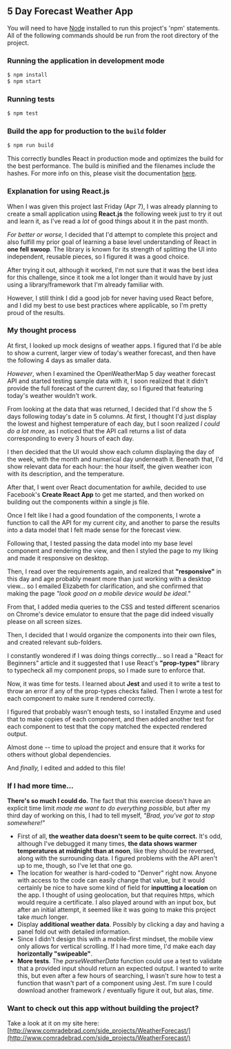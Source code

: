 ## 5 Day Forecast Weather App

You will need to have [Node](https://nodejs.org/en/download/) installed to run this project's 'npm' statements. All of the following commands should be run from the root directory of the project.

### Running the application in development mode

```sh
$ npm install
$ npm start
```

### Running tests

```sh
$ npm test
```

### Build the app for production to the `build` folder

```sh
$ npm run build
```

This correctly bundles React in production mode and optimizes the build for the best performance. The build is minified and the filenames include the hashes. For more info on this, please visit the documentation [here](https://github.com/facebookincubator/create-react-app/blob/master/packages/react-scripts/template/README.md#deployment).

### Explanation for using React.js

When I was given this project last Friday (Apr 7), I was already planning to create a small application using **React.js** the following week just to try it out and learn it, as I've read a _lot_ of good things about it in the past month.

_For better or worse,_ I decided that I'd attempt to complete this project and also fulfill my prior goal of learning a base level understanding of React in **one fell swoop**. The library is known for its strength of splitting the UI into independent, reusable pieces, so I figured it was a good choice.

After trying it out, although it worked, I'm not sure that it was the best idea for this challenge, since it took me a lot longer than it would have by just using a library/framework that I'm already familiar with.

However, I still think I did a good job for never having used React before, and I did my best to use best practices where applicable, so I'm pretty proud of the results.

### My thought process

At first, I looked up mock designs of weather apps. I figured that I'd be able to show a current, larger view of today's weather forecast, and then have the following 4 days as smaller data.

_However_, when I examined the OpenWeatherMap 5 day weather forecast API and started testing sample data with it, I soon realized that it didn't provide the full forecast of the current day, so I figured that featuring today's weather wouldn't work.

From looking at the data that was returned, I decided that I'd show the 5 days following today's date in 5 columns. At first, I thought I'd just display the lowest and highest temperature of each day, but I soon realized _I could do a lot more_, as I noticed that the API call returns a list of data corresponding to every 3 hours of each day.

I then decided that the UI would show each column displaying the day of the week, with the month and numerical day underneath it. Beneath that, I'd show relevant data for each hour: the hour itself, the given weather icon with its description, and the temperature.

After that, I went over React documentation for awhile, decided to use Facebook's **Create React App** to get me started, and then worked on building out the components within a single js file.

Once I felt like I had a good foundation of the components, I wrote a function to call the API for my current city, and another to parse the results into a data model that I felt made sense for the forecast view.

Following that, I tested passing the data model into my base level component and rendering the view, and then I styled the page to my liking and made it responsive on desktop.

Then, I read over the requirements again, and realized that **"responsive"** in this day and age probably meant more than just working with a desktop view... so I emailed Elizabeth for clarification, and she confirmed that making the page _"look good on a mobile device would be ideal."_

From that, I added media queries to the CSS and tested different scenarios on Chrome's device emulator to ensure that the page did indeed visually please on all screen sizes.

Then, I decided that I would organize the components into their own files, and created relevant sub-folders.

I constantly wondered if I was doing things correctly... so I read a "React for Beginners" article and it suggested that I use React's **"prop-types"** library to typecheck all my component props, so I made sure to enforce that.

Now, it was time for tests. I learned about **Jest** and used it to write a test to throw an error if any of the prop-types checks failed. Then I wrote a test for each component to make sure it rendered correctly. 

I figured that probably wasn't enough tests, so I installed Enzyme and used that to make copies of each component, and then added another test for each component to test that the copy matched the expected rendered output.

Almost done -- time to upload the project and ensure that it works for others without global dependencies.

And _finally,_ I edited and added to this file!

### If I had more time...

**There's so much I could do.** The fact that this exercise doesn't have an explicit time limit *made me want to do everything possible,* but after my third day of working on this, I had to tell myself, *"Brad, you've got to stop somewhere!"*

* First of all, **the weather data doesn't seem to be quite correct.** It's odd, although I've debugged it many times, **the data shows warmer temperatures at midnight than at noon**, like they should be reversed, along with the surrounding data. I figured problems with the API aren't up to me, though, so I've let that one go.
* The location for weather is hard-coded to "Denver" right now. Anyone with access to the code can easily change that value, but it would certainly be nice to have some kind of field for **inputting a location** on the app. I thought of using geolocation, but that requires https, which would require a certificate. I also played around with an input box, but after an initial attempt, it seemed like it was going to make this project take *much* longer.
* Display **additional weather data**. Possibly by clicking a day and having a panel fold out with detailed information.
* Since I didn't design this with a mobile-first mindset, the mobile view only allows for vertical scrolling. If I had more time, I'd make each day **horizontally "swipeable"**.
* **More tests**. The _parseWeatherData_ function could use a test to validate that a provided input should return an expected output. I wanted to write this, but even after a few hours of searching, I wasn't sure how to test a function that wasn't part of a component using Jest. I'm sure I could download another framework / eventually figure it out, but alas, _time_.

### Want to check out this app without building the project?

Take a look at it on my site here: [http://www.comradebrad.com/side_projects/WeatherForecast/](http://www.comradebrad.com/side_projects/WeatherForecast/)